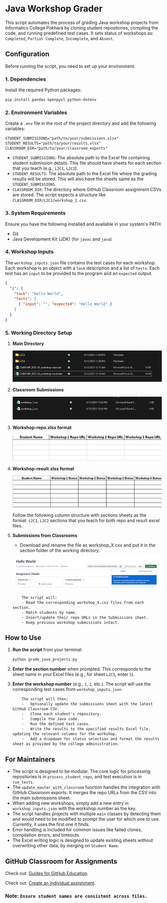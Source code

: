 # Java Workshop Grader

This script automates the process of grading Java workshop projects from Informatics College Pokhara by cloning student repositories, compiling the code, and running predefined test cases. It sets status of workshops as: `Completed`, `Partial Complete`, `Incomplete`, and `Absent`.

## Configuration

Before running the script, you need to set up your environment.

### 1. Dependencies

Install the required Python packages:

```bash
pip install pandas openpyxl python-dotenv
```
### 2. Environment Variables

Create a `.env` file in the root of the project directory and add the following variables:

```
STUDENT_SUBMISSIONS="path/to/your/submissions.xlsx"
STUDENT_RESULTS="path/to/your/results.xlsx"
CLASSROOM_DIR="path/to/your/classroom_exports"
```

-   `STUDENT_SUBMISSIONS`: The absolute path to the Excel file containing student submission details. This file should have sheets for each section that you teach (e.g., `L2C1`, `L2C2`). 
-   `STUDENT_RESULTS`: The absolute path to the Excel file where the grading results will be stored. This will also have the sheets same as the `STUDENT_SUBMISSIONS`.
-   `CLASSROOM_DIR`: The directory where GitHub Classroom assignment CSVs are stored. The script expects a structure like `CLASSROOM_DIR/L2C1/workshop_1.csv`.

### 3. System Requirements

Ensure you have the following installed and available in your system's PATH:
-   Git
-   Java Development Kit (JDK) (for `javac` and `java`)

### 4. Workshop Inputs

The `workshop_inputs.json` file contains the test cases for each workshop. Each workshop is an object with a `task` description and a list of `tests`. Each test has an `input` to be provided to the program and an `expected` output.

```json
{
  "1": {
    "task": "Hello World",
    "tests": [
      { "input": "", "expected": "Hello World" }
    ]
  }
}
```
### 5. Working Directory Setup

1.  **Main Directory** 

    ![main directory setup](images//image.png)

2.  **Classroom Submissions** 

    ![classroom submissions](images//image-1.png)

3. **Workshop-repo.xlsx format**

    ![workshop-repo format](images//image-2.png)

4. **Workshop-result.xlsx format**

    ![workshop-result format](images//image-4.png)

    Follow the following column structure with sections sheets as the format: `L2C1`, `L2C2` sections that you teach for both repo and result excel files.
5. **Submissions from Classrooms**
    - Download and rename the file as workshop_X.csv and put it in the section folder of the working directory.

    ![download classroom submissions](images/image-5.png)
    
    ```
        The script will:
        - Read the corresponding workshop_X.csv files from each section.
        - Match students by name.
        - Insert/update their repo URLs in the Submissions sheet.
        - Keep previous workshop submissions intact.
    ```
## How to Use

1.  **Run the script** from your terminal:
    ```bash
    python grade_java_projects.py
    ```

2.  **Enter the section number** when prompted. This corresponds to the sheet name in your Excel files (e.g., for sheet `L2C5`, enter `5`).

3.  **Enter the workshop number** (e.g., `1`, `2`, etc.). The script will use the corresponding test cases from `workshop_inputs.json`.

    ```
        The script will then:
        -   Optionally update the submissions sheet with the latest GitHub Classroom CSV.
        -   Clone each student's repository.
        -   Compile the Java code.
        -   Run the defined test cases.
        -   Write the results to the specified results Excel file, updating the relevant columns for the workshop.
        -   Add a dropdown for status selection and format the results sheet as provided by the college administration.
    ```
## For Maintainers

-   The script is designed to be modular. The core logic for processing repositories is in `process_student_repo`, and test execution is in `run_tests`.
-   The `update_master_with_classroom` function handles the integration with GitHub Classroom exports. It merges the repo URLs from the CSV into the main submissions sheet.
-   When adding new workshops, simply add a new entry in `workshop_inputs.json` with the workshop number as the key.
-   The script handles projects with multiple `main` classes by detecting them and would need to be modified to prompt the user for which one to use. Currently, it uses the first one it finds.
-   Error handling is included for common issues like failed clones, compilation errors, and timeouts.
-   The Excel writing logic is designed to update existing sheets without overwriting other data, by merging on `Student Name`. 

## GitHub Classroom for Assignments

Check out: [Guides for GitHub Education](https://docs.github.com/en/education/guides).

Check out: [Create an individual assignment](https://docs.github.com/en/education/manage-coursework-with-github-classroom/teach-with-github-classroom/create-an-individual-assignment).


### Note: `Ensure student names are consistent across files.`
